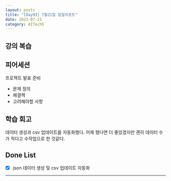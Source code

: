 ```yaml
---
layout: posts
title: "[Day93] 7월21일 일일리포트"
date: 2023-07-21
category: AITech5
---
```


## 강의 복습

## 피어세션

프로젝트 발표 준비

- 문제 정의
- 해결책
- 고려해야할 사항

## 학습 회고

데이터 생성과 csv 업데이트를 자동화했다. 어제 했다면 더 좋았겠지만 괜히 데이터 수가 적다고 수작업으로 한 것같다. 

## Done List

- [x]  json 데이터 생성 및 csv 업데이트 자동화

---
